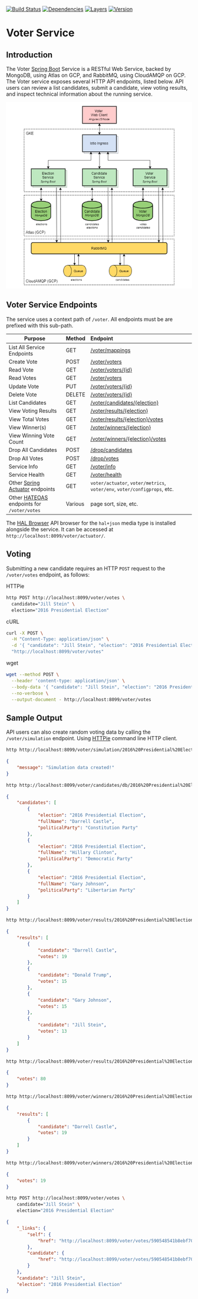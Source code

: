 [![Build Status](https://travis-ci.org/garystafford/voter-service.svg?branch=gke)](https://travis-ci.org/garystafford/voter-service) [![Dependencies](https://app.updateimpact.com/badge/817200262778327040/voter-service.svg?config=compile)](https://app.updateimpact.com/latest/817200262778327040/voter-service) [![Layers](https://images.microbadger.com/badges/image/garystafford/voter-service.svg)](https://microbadger.com/images/garystafford/voter-service "Get your own image badge on microbadger.com") [![Version](https://images.microbadger.com/badges/version/garystafford/voter-service.svg)](https://microbadger.com/images/garystafford/voter-service "Get your own version badge on microbadger.com")

# Voter Service

## Introduction

The Voter [Spring Boot](https://projects.spring.io/spring-boot/) Service is a RESTful Web Service, backed by MongoDB, using Atlas on GCP, and RabbitMQ, using CloudAMQP on GCP. The Voter service exposes several HTTP API endpoints, listed below. API users can review a list candidates, submit a candidate, view voting results, and inspect technical information about the running service.

![Architecture](GKE_AMPQ_v1.png)

## Voter Service Endpoints

The service uses a context path of `/voter`. All endpoints must be are prefixed with this sub-path.

Purpose                                                                                                                  | Method  | Endpoint
------------------------------------------------------------------------------------------------------------------------ | :------ | :-----------------------------------------------------
List All Service Endpoints                                                                                               | GET     | [/voter/mappings](http://localhost:8099/voter/mappings)
Create Vote                                                                                                              | POST    | [/voter/voters](http://localhost:8099/voter/voters)
Read Vote                                                                                                                | GET     | [/voter/voters/{id}](http://localhost:8099/voter/voters/{id})
Read Votes                                                                                                               | GET     | [/voter/voters](http://localhost:8099/voter/voters)
Update Vote                                                                                                              | PUT     | [/voter/voters/{id}](http://localhost:8099/voter/voters/{id})
Delete Vote                                                                                                              | DELETE  | [/voter/voters/{id}](http://localhost:8099/voter/voters/{id})
List Candidates                                                                                                          | GET     | [/voter/candidates/{election}](http://localhost:8099/voter/candidates/db/{election})
View Voting Results                                                                                                      | GET     | [/voter/results/{election}](http://localhost:8099/voter/results/{election})
View Total Votes                                                                                                         | GET     | [/voter/results/{election}/votes](http://localhost:8099/voter/results/{election}/votes)
View Winner(s)                                                                                                           | GET     | [/voter/winners/{election}](http://localhost:8099/voter/winners/{election})
View Winning Vote Count                                                                                                  | GET     | [/voter/winners/{election}/votes](http://localhost:8099/voter/winners/{election}/votes)
Drop All Candidates                                                                                                      | POST    | [/drop/candidates](http://localhost:8099/voter/drop/candidates)
Drop All Votes                                                                                                           | POST    | [/drop/votes](http://localhost:8099/voter/drop/votes)
Service Info                                                                                                             | GET     | [/voter/info](http://localhost:8099/voter/info)
Service Health                                                                                                           | GET     | [/voter/health](http://localhost:8099/voter/health)
Other [Spring Actuator](http://docs.spring.io/spring-boot/docs/current/reference/htmlsingle/#production-ready) endpoints | GET     | `voter/actuator`, `voter/metrics`, `voter/env`, `voter/configprops`, etc.
Other [HATEOAS](https://spring.io/guides/gs/rest-hateoas) endpoints for `/voter/votes`                                   | Various | page sort, size, etc.

The [HAL Browser](https://github.com/mikekelly/hal-browser) API browser for the `hal+json` media type is installed alongside the service. It can be accessed at `http://localhost:8099/voter/actuator/`.

## Voting

Submitting a new candidate requires an HTTP `POST` request to the `/voter/votes` endpoint, as follows:

HTTPie

```bash
http POST http://localhost:8099/voter/votes \
  candidate="Jill Stein" \
  election="2016 Presidential Election"
```

cURL

```bash
curl -X POST \
  -H "Content-Type: application/json" \
  -d '{ "candidate": "Jill Stein", "election": "2016 Presidential Election" }' \
  "http://localhost:8099/voter/votes"
```

wget

```bash
wget --method POST \
  --header 'content-type: application/json' \
  --body-data '{ "candidate": "Jill Stein", "election": "2016 Presidential Election" }' \
  --no-verbose \
  --output-document - http://localhost:8099/voter/votes
```

## Sample Output

API users can also create random voting data by calling the `/voter/simulation` endpoint. Using [HTTPie](https://httpie.org/) command line HTTP client.

```bash
http http://localhost:8099/voter/simulation/2016%20Presidential%20Election
```

```json
{
    "message": "Simulation data created!"
}
```

```bash
http http://localhost:8099/voter/candidates/db/2016%20Presidential%20Election
```

```json
{
    "candidates": [
        {
            "election": "2016 Presidential Election",
            "fullName": "Darrell Castle",
            "politicalParty": "Constitution Party"
        },
        {
            "election": "2016 Presidential Election",
            "fullName": "Hillary Clinton",
            "politicalParty": "Democratic Party"
        },
        {
            "election": "2016 Presidential Election",
            "fullName": "Gary Johnson",
            "politicalParty": "Libertarian Party"
        }
    ]
}
```

```bash
http http://localhost:8099/voter/results/2016%20Presidential%20Election
```

```json
{
    "results": [
        {
            "candidate": "Darrell Castle",
            "votes": 19
        },
        {
            "candidate": "Donald Trump",
            "votes": 15
        },
        {
            "candidate": "Gary Johnson",
            "votes": 15
        },
        {
            "candidate": "Jill Stein",
            "votes": 13
        }
    ]
}
```

```bash
http http://localhost:8099/voter/results/2016%20Presidential%20Election/votes
```

```json
{
    "votes": 80
}
```

```bash
http http://localhost:8099/voter/winners/2016%20Presidential%20Election
```

```json
{
    "results": [
        {
            "candidate": "Darrell Castle",
            "votes": 19
        }
    ]
}
```

```bash
http http://localhost:8099/voter/winners/2016%20Presidential%20Election/votes
```

```json
{
    "votes": 19
}
```

```bash
http POST http://localhost:8099/voter/votes \
    candidate="Jill Stein" \
    election="2016 Presidential Election"
```

```json
{
    "_links": {
        "self": {
            "href": "http://localhost:8099/voter/votes/590548541b8ebf700f9c2a62"
        },
        "candidate": {
            "href": "http://localhost:8099/voter/votes/590548541b8ebf700f9c2a62"
        }
    },
    "candidate": "Jill Stein",
    "election": "2016 Presidential Election"
}
```

